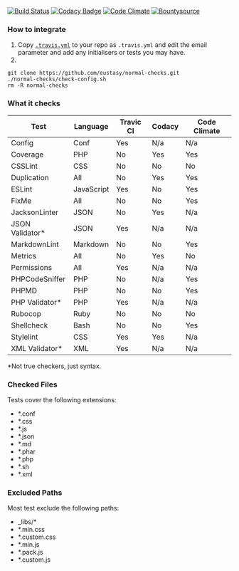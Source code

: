 [![Build Status](https://travis-ci.org/eustasy/normal-checks.svg?branch=master)](https://travis-ci.org/eustasy/normal-checks)
[![Codacy Badge](https://api.codacy.com/project/badge/17a405e43e78405c900869b7f9359dfc)](https://www.codacy.com/app/lewisgoddard/normal-checks)
[![Code Climate](https://codeclimate.com/github/eustasy/normal-checks/badges/gpa.svg)](https://codeclimate.com/github/eustasy/normal-checks)
[![Bountysource](https://www.bountysource.com/badge/tracker?tracker_id=23271629)](https://www.bountysource.com/teams/eustasy/issues?tracker_ids=23271629)

### How to integrate

1. Copy [`.travis.yml`](https://github.com/eustasy/normal-checks/blob/master/.travis.yml) to your repo as `.travis.yml` and edit the email parameter and add any initialisers or tests you may have.
2. 
```
git clone https://github.com/eustasy/normal-checks.git
./normal-checks/check-config.sh
rm -R normal-checks
```

### What it checks

| Test | Language | Travic CI | Codacy | Code Climate |
|------|----------|-----------|--------|--------------|
| Config | Conf           | Yes | N/a | N/a |
| Coverage | PHP          | No  | Yes | Yes |
| CSSLint | CSS           | No  | No  | No  |
| Duplication | All       | No  | Yes | Yes |
| ESLint | JavaScript     | Yes | No  | Yes |
| FixMe | All             | No  | No  | Yes |
| JacksonLinter | JSON    | No  | Yes | N/a |
| JSON Validator* | JSON  | Yes | N/a | N/a |
| MarkdownLint | Markdown | No  | No  | Yes |
| Metrics | All           | No  | Yes | No  |
| Permissions | All       | Yes | N/a | N/a |
| PHPCodeSniffer | PHP    | No  | N/a | Yes |
| PHPMD | PHP             | No  | No  | Yes |
| PHP Validator* | PHP    | Yes | N/a | N/a |
| Rubocop | Ruby          | No  | No  | No  |
| Shellcheck | Bash       | No  | No  | Yes |
| Stylelint | CSS         | Yes | Yes | N/a |
| XML Validator* | XML    | Yes | N/a | N/a |

*Not true checkers, just syntax.

### Checked Files

Tests cover the following extensions:

- *.conf
- *.css
- *.js
- *.json
- *.md
- *.phar
- *.php
- *.sh
- *.xml

### Excluded Paths

Most test exclude the following paths:

- _libs/*
- *.min.css
- *.custom.css
- *.min.js
- *.pack.js
- *.custom.js

